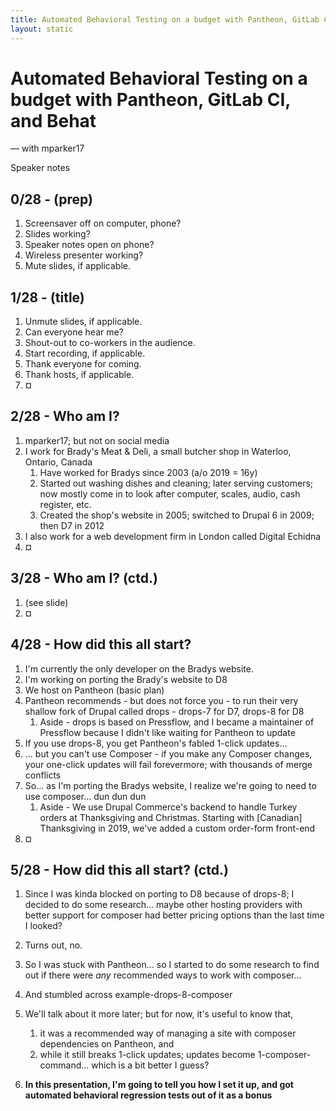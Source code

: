 ```yaml
---
title: Automated Behavioral Testing on a budget with Pantheon, GitLab CI, and Behat - speaker notes
layout: static
---
```


# Automated Behavioral Testing on a budget with Pantheon, GitLab CI, and Behat
— with mparker17

Speaker notes

## 0/28 - (prep)

1. Screensaver off on computer, phone?
2. Slides working?
3. Speaker notes open on phone?
4. Wireless presenter working?
5. Mute slides, if applicable.

## 1/28 - (title)

1. Unmute slides, if applicable.
2. Can everyone hear me?
3. Shout-out to co-workers in the audience.
4. Start recording, if applicable.
5. Thank everyone for coming.
6. Thank hosts, if applicable.
7. ¤

## 2/28 - Who am I?

1. mparker17; but not on social media
2. I work for Brady's Meat & Deli, a small butcher shop in Waterloo, Ontario, Canada
    1. Have worked for Bradys since 2003 (a/o 2019 = 16y)
    2. Started out washing dishes and cleaning; later serving customers; now mostly come in to look after computer, scales, audio, cash register, etc.
    3. Created the shop's website in 2005; switched to Drupal 6 in 2009; then D7 in 2012
3. I also work for a web development firm in London called Digital Echidna
4. ¤

## 3/28 - Who am I? (ctd.)

1. (see slide)
2. ¤

## 4/28 - How did this all start?

1. I'm currently the only developer on the Bradys website.
2. I'm working on porting the Brady's website to D8
3. We host on Pantheon (basic plan)
4. Pantheon recommends - but does not force you - to run their very shallow fork of Drupal called drops - drops-7 for D7, drops-8 for D8
    1. Aside - drops is based on Pressflow, and I became a maintainer of Pressflow because I didn't like waiting for Pantheon to update
5. If you use drops-8, you get Pantheon's fabled 1-click updates...
6. ... but you can't use Composer - if you make any Composer changes, your one-click updates will fail forevermore; with thousands of merge conflicts
7. So... as I'm porting the Bradys website, I realize we're going to need to use composer... dun dun dun
    1. Aside - We use Drupal Commerce's backend to handle Turkey orders at Thanksgiving and Christmas. Starting with [Canadian] Thanksgiving in 2019, we've added a custom order-form front-end
8. ¤

## 5/28 - How did this all start? (ctd.)

1. Since I was kinda blocked on porting to D8 because of drops-8; I decided to do some research... maybe other hosting providers with better support for composer had better pricing options than the last time I looked?
2. Turns out, no.
3. So I was stuck with Pantheon... so I started to do some research to find out if there were _any_ recommended ways to work with composer...
4. And stumbled across example-drops-8-composer
5. We'll talk about it more later; but for now, it's useful to know that,

    1. it was a recommended way of managing a site with composer dependencies on Pantheon, and
    2. while it still breaks 1-click updates; updates become 1-composer-command... which is a bit better I guess?

6. **In this presentation, I'm going to tell you how I set it up, and got automated behavioral regression tests out of it as a bonus**
